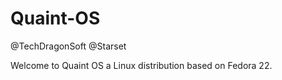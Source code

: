 # Quaint-OS

@TechDragonSoft @Starset

Welcome to Quaint OS a Linux distribution based on Fedora 22.

